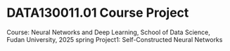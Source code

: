 # DATA130011.01 Course Project
Course: Neural Networks and Deep Learning, School of Data Science, Fudan University, 2025 spring
Project1: Self-Constructed Neural Networks
